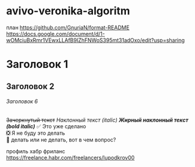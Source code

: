 # avivo-veronika-algoritm
план https://github.com/GnuriaN/format-README
https://docs.google.com/document/d/1-wOMciuBxRmr1VEwxLLAfB9IZhFNWoS395mt31adOxo/edit?usp=sharing
# Заголовок 1
Заголовок 2
-----------
###### Заголовок 6
~~Зачеркнутый текст~~
*Наклонный текст (italic)*
___Жирный наклонный текст (bold italic)___
:white_check_mark: Это уже сделано    
:negative_squared_cross_mark: Я не буду это делать    
:black_square_button: делать или не делать, вот в чем вопрос?    

профиль хабр фриланс
https://freelance.habr.com/freelancers/lupodkrov00